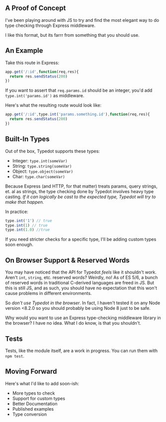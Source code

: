 ## A Proof of Concept

I've been playing around with JS to try and find the most elegant way to do type checking through Express middleware.

I like this format, but its farrr from something that you should use.

## An Example

Take this route in Express:

```js
app.get('/:id',function(req,res){
  return res.sendStatus(200)
})
```

If you want to assert that `req.params.id` should be an integer, you'd add `type.int('params.id')` as middleware.

Here's what the resulting route would look like:

```js
app.get('/:id',type.int('params.something.id'),function(req,res){
  return res.sendStatus(200)
})
```

## Built-In Types
Out of the box, Typedot supports these types:
- Integer: `type.int(someVar)`
- String: `type.string(someVar)`
- Object: `type.object(someVar)`
- Char: `type.char(someVar)`

Because Express (and HTTP, for that matter) treats params, query strings, et. al as strings, the type checking done by Typedot involves heavy type casting. *If it can logically be cast to the expected type, Typedot will try to make that happen.*

In practice:

```js
type.int('1') // true
type.int(1) // true
type.int(1.0) //true
```

If you need stricter checks for a specific type, I'll be adding custom types soon enough.

## On Browser Support & Reserved Words

You may have noticed that the API for Typedot *feels* like it shouldn't work. Aren't `int`, `string`, etc. reserved words? Weirdly, no! As of ES 5/6, a bunch of reserved words in traditional C-derived languages are freed in JS. But this is still JS, and as such, you should have no expectation that this won't cause problems in different environments.

So *don't use Typedot in the browser*. In fact, I haven't tested it on any Node version <8.2.0 so you should probably be using Node 8 just to be safe.

Why would you want to use an Express type-checking middleware library in the browser? I have no idea. What I do know, is that you shouldn't.

## Tests

Tests, like the module itself, are a work in progress. You can run them with `npm test`.

## Moving Forward

Here's what I'd like to add soon-ish:
- More types to check
- Support for custom types
- Better Documentation
- Published examples
- Type conversion
